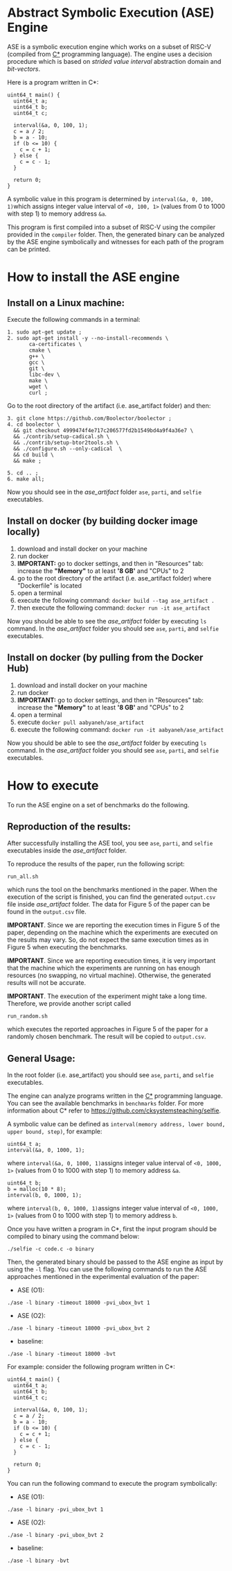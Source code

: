 # Abstract Symbolic Execution (ASE) Engine

ASE is a symbolic execution engine which works on a subset of RISC-V (compiled from [C*](https://github.com/cksystemsteaching/selfie) programming language). The engine uses a decision procedure which is based on *strided value interval* abstraction domain and *bit-vectors*.

Here is a program written in C*:
```
uint64_t main() {
  uint64_t a;
  uint64_t b;
  uint64_t c;

  interval(&a, 0, 100, 1);
  c = a / 2;
  b = a - 10;
  if (b <= 10) {
    c = c + 1;
  } else {
    c = c - 1;
  }

  return 0;
}
```
A symbolic value in this program is determined by `interval(&a, 0, 100, 1)`which assigns integer value interval of `<0, 100, 1>` (values from 0 to 1000 with step 1) to memory address `&a`.

This program is first compiled into a subset of RISC-V using the compiler provided in the `compiler` folder. Then, the generated binary can be analyzed by the ASE engine symbolically and witnesses for each path of the program can be printed.

# How to install the ASE engine

## Install on a Linux machine:
Execute the following commands in a terminal:
```
1. sudo apt-get update ;
2. sudo apt-get install -y --no-install-recommends \
       ca-certificates \
       cmake \
       g++ \
       gcc \
       git \
       libc-dev \
       make \
       wget \
       curl ;

```
Go to the root directory of the artifact (i.e. ase_artifact folder) and then:
```
3. git clone https://github.com/Boolector/boolector ;
4. cd boolector \
  && git checkout 4999474f4e717c206577fd2b1549bd4a9f4a36e7 \
  && ./contrib/setup-cadical.sh \
  && ./contrib/setup-btor2tools.sh \
  && ./configure.sh --only-cadical  \
  && cd build \
  && make ;

5. cd .. ;
6. make all;
```
Now you should see in the *ase_artifact* folder `ase`, `parti`, and `selfie` executables.

## Install on docker (by building docker image locally)
1. download and install docker on your machine
2. run docker
3. **IMPORTANT:** go to docker settings, and then in "Resources" tab: increase the **"Memory"** to at least **'8 GB'** and "CPUs" to 2
4. go to the root directory of the artifact (i.e. ase_artifact folder) where "Dockerfile" is located
5. open a terminal
6. execute the following command: `docker build --tag ase_artifact .`
7. then execute the following command: `docker run -it ase_artifact`

Now you should be able to see the *ase_artifact* folder by executing `ls` command. In the *ase_artifact* folder you should see `ase`, `parti`, and `selfie` executables.

## Install on docker (by pulling from the Docker Hub)
1. download and install docker on your machine
2. run docker
3. **IMPORTANT:** go to docker settings, and then in "Resources" tab: increase the **"Memory"** to at least **'8 GB'** and "CPUs" to 2
4. open a terminal
5. execute `docker pull aabyaneh/ase_artifact`
6. execute the following command: `docker run -it aabyaneh/ase_artifact`

Now you should be able to see the *ase_artifact* folder by executing `ls` command. In the *ase_artifact* folder you should see `ase`, `parti`, and `selfie` executables.

# How to execute
To run the ASE engine on a set of benchmarks do the following.

## Reproduction of the results:
After successfully installing the ASE tool, you see `ase`, `parti`, and `selfie` executables inside the *ase_artifact* folder.

To reproduce the results of the paper, run the following script:
```
run_all.sh
```
which runs the tool on the benchmarks mentioned in the paper. When the execution of the script is finished, you can find the generated `output.csv` file inside *ase_artifact* folder. The data for Figure 5 of the paper can be found in the `output.csv` file.

**IMPORTANT**. Since we are reporting the execution times in Figure 5 of the paper, depending on the machine which the experiments are executed on the results may vary. So, do not expect the same execution times as in Figure 5 when executing the benchmarks.

**IMPORTANT**. Since we are reporting execution times, it is very important that the machine which the experiments are running on has enough resources (no swapping, no virtual machine). Otherwise, the generated results will not be accurate.

**IMPORTANT**. The execution of the experiment might take a long time. Therefore, we provide another script called
```
run_random.sh
```
which executes the reported approaches in Figure 5 of the paper for a randomly chosen benchmark. The result will be copied to `output.csv`.

## General Usage:
In the root folder (i.e. ase_artifact) you should see `ase`, `parti`, and `selfie` executables.

The engine can analyze programs written in the [C*](https://github.com/cksystemsteaching/selfie) programming language. You can see the available benchmarks in `benchmarks` folder. For more information about C* refer to https://github.com/cksystemsteaching/selfie.

A symbolic value can be defined as `interval(memory address, lower bound, upper bound, step)`, for example:
```
uint64_t a;
interval(&a, 0, 1000, 1);
```
where `interval(&a, 0, 1000, 1)`assigns integer value interval of `<0, 1000, 1>` (values from 0 to 1000 with step 1) to memory address `&a`.
```
uint64_t b;
b = malloc(10 * 8);
interval(b, 0, 1000, 1);
```
where `interval(b, 0, 1000, 1)`assigns integer value interval of `<0, 1000, 1>` (values from 0 to 1000 with step 1) to memory address `b`.

Once you have written a program in C*, first the input program should be compiled to binary using the command below:
```
./selfie -c code.c -o binary
```

Then, the generated binary should be passed to the ASE engine as input by using the `-l` flag. You can use the following commands to run the ASE approaches mentioned in the experimental evaluation of the paper:

- ASE (O1):
```
./ase -l binary -timeout 18000 -pvi_ubox_bvt 1
```
- ASE (O2):
```
./ase -l binary -timeout 18000 -pvi_ubox_bvt 2
```
- baseline:
```
./ase -l binary -timeout 18000 -bvt
```

For example: consider the following program written in C*:
```
uint64_t main() {
  uint64_t a;
  uint64_t b;
  uint64_t c;

  interval(&a, 0, 100, 1);
  c = a / 2;
  b = a - 10;
  if (b <= 10) {
    c = c + 1;
  } else {
    c = c - 1;
  }

  return 0;
}
```

You can run the following command to execute the program symbolically:
- ASE (O1):
```
./ase -l binary -pvi_ubox_bvt 1
```
- ASE (O2):
```
./ase -l binary -pvi_ubox_bvt 2
```
- baseline:
```
./ase -l binary -bvt
```